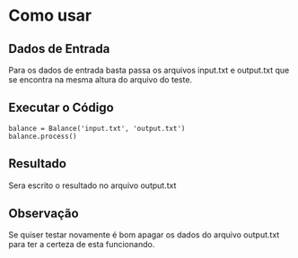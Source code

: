 
# Como usar

## Dados de Entrada
Para os dados de entrada basta passa os arquivos input.txt e output.txt que se encontra na mesma altura do arquivo do teste.

## Executar o Código 

```
balance = Balance('input.txt', 'output.txt')
balance.process()
```

## Resultado
Sera escrito o resultado no arquivo output.txt

## Observação
Se quiser testar novamente é bom apagar os dados do arquivo output.txt para ter a certeza de esta funcionando.


  